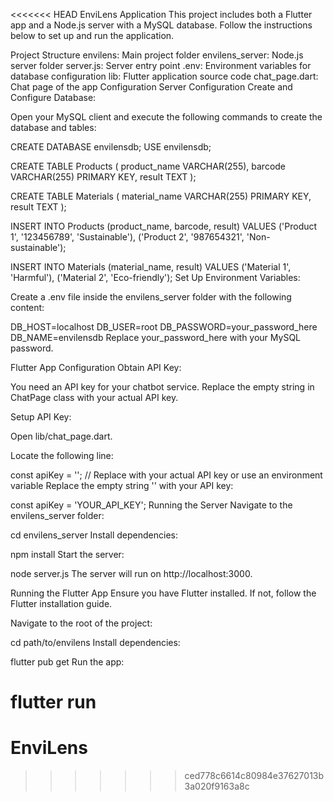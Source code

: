 <<<<<<< HEAD
EnviLens Application
This project includes both a Flutter app and a Node.js server with a MySQL database. Follow the instructions below to set up and run the application.

Project Structure
envilens: Main project folder
envilens_server: Node.js server folder
server.js: Server entry point
.env: Environment variables for database configuration
lib: Flutter application source code
chat_page.dart: Chat page of the app
Configuration
Server Configuration
Create and Configure Database:

Open your MySQL client and execute the following commands to create the database and tables:


CREATE DATABASE envilensdb;
USE envilensdb;

CREATE TABLE Products (
  product_name VARCHAR(255),
  barcode VARCHAR(255) PRIMARY KEY,
  result TEXT
);

CREATE TABLE Materials (
  material_name VARCHAR(255) PRIMARY KEY,
  result TEXT
);

INSERT INTO Products (product_name, barcode, result) VALUES 
('Product 1', '123456789', 'Sustainable'),
('Product 2', '987654321', 'Non-sustainable');

INSERT INTO Materials (material_name, result) VALUES 
('Material 1', 'Harmful'),
('Material 2', 'Eco-friendly');
Set Up Environment Variables:

Create a .env file inside the envilens_server folder with the following content:


DB_HOST=localhost
DB_USER=root
DB_PASSWORD=your_password_here
DB_NAME=envilensdb
Replace your_password_here with your MySQL password.

Flutter App Configuration
Obtain API Key:

You need an API key for your chatbot service. Replace the empty string in ChatPage class with your actual API key.

Setup API Key:

Open lib/chat_page.dart.

Locate the following line:


const apiKey = ''; // Replace with your actual API key or use an environment variable
Replace the empty string '' with your API key:


const apiKey = 'YOUR_API_KEY';
Running the Server
Navigate to the envilens_server folder:


cd envilens_server
Install dependencies:


npm install
Start the server:


node server.js
The server will run on http://localhost:3000.

Running the Flutter App
Ensure you have Flutter installed. If not, follow the Flutter installation guide.

Navigate to the root of the project:


cd path/to/envilens
Install dependencies:


flutter pub get
Run the app:


flutter run
=======
# EnviLens
>>>>>>> ced778c6614c80984e37627013b3a020f9163a8c
